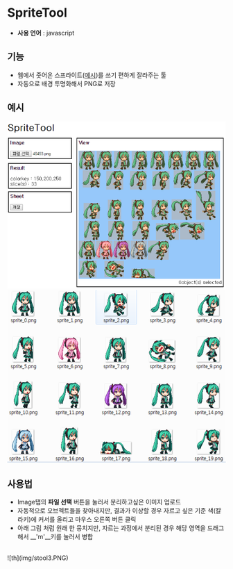 SpriteTool
====

* __사용 언어__ : javascript

기능
----
* 웹에서 줏어온 스프라이트([예시](http://www.spriters-resource.com/mobile/adventuretimeheroesofooo/sheet/64447/))를 쓰기 편하게 잘라주는 툴
* 자동으로 배경 투명화해서 PNG로 저장

예시
----
![th](img/stool1.PNG)
<br>
![th](img/stool2.PNG)

사용법
----
* Image탭의 __파일 선택__ 버튼을 눌러서 분리하고싶은 이미지 업로드
* 자동적으로 오브젝트들을 찾아내지만, 결과가 이상할 경우 자르고 싶은 기준 색(칼라키)에 커서를 올리고 마우스 오른쪽 버튼 클릭
* 아래 그림 처럼 원래 한 뭉치지만, 자르는 과정에서 분리된 경우 해당 영역을 드래그 해서 __'m'__키를 눌러서 병합
<br>
![th](img/stool3.PNG)

